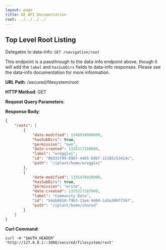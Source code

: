 ```yaml
---
layout: page
title: DE API Documentation
root: ../../../../
---
```


Top Level Root Listing
----------------------

Delegates to data-info: `GET /navigation/root`

This endpoint is a passthrough to the data-info endpoint above, though it will add the `label` and `hasSubDirs` fields to data-info responses. Please see the data-info documentation for more information.

__URL Path__: /secured/filesystem/root

__HTTP Method__: GET

__Request Query Parameters__:

__Response Body__:

```json
{
    "roots": [
        {
            "date-modified": 1340918988000,
            "hasSubDirs": true,
            "permission": "own",
            "date-created": 1335217160000,
            "label": "wregglej",
            "id": "0b331f99-896f-4465-b0bf-15185c53414c",
            "path": "/iplant/home/wregglej"
        },
        {
            "date-modified": 1335476028000,
            "hasSubDirs": true,
            "permission": "write",
            "date-created": 1335217387000,
            "label": "Community Data",
            "id": "54ab8910-f9b3-11e4-9d60-1a5a300ff36f",
            "path": "/iplant/home/shared"
        }
    ]
}
```

__Curl Command__:

    curl -H "$AUTH_HEADER" 'http://127.0.0.1::3000/secured/filesystem/root'
